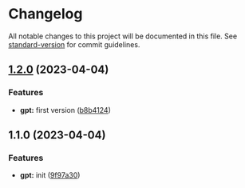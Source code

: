 # Changelog

All notable changes to this project will be documented in this file. See [standard-version](https://github.com/conventional-changelog/standard-version) for commit guidelines.

## [1.2.0](https://github.com/StanGirard/yatas-gpt/compare/v1.1.0...v1.2.0) (2023-04-04)


### Features

* **gpt:** first version ([b8b4124](https://github.com/StanGirard/yatas-gpt/commit/b8b41245c3062c717ecfecb44fa4b3985f67bcc9))

## 1.1.0 (2023-04-04)


### Features

* **gpt:** init ([9f97a30](https://github.com/StanGirard/yatas-gpt/commit/9f97a303f33a130ae36c60fe5df955169cbdf980))
